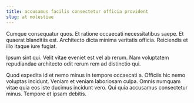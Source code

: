 ```yaml
---
title: accusamus facilis consectetur officia provident
slug: at molestiae
---
```


Cumque consequatur quos. Et ratione occaecati necessitatibus saepe. Et quaerat blanditiis est. Architecto dicta minima veritatis officia. Reiciendis et illo itaque iure fugiat.

Ipsum sint qui. Velit vitae eveniet est vel ab rerum. Nam voluptatem repudiandae architecto odit rerum rem ad distinctio qui.

Quod expedita id et nemo minus in tempore occaecati a. Officiis hic nemo voluptas incidunt. Veniam et veniam laboriosam culpa. Omnis numquam vitae quia eos iste ducimus incidunt vero. Qui quia accusamus consectetur minus. Tempore et ipsam debitis.
